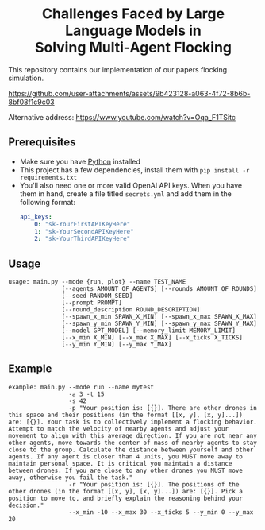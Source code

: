 <div align="center">
  <h1>Challenges Faced by Large Language Models in<br>Solving Multi-Agent Flocking</h1>
</div>

This repository contains our implementation of our papers flocking simulation.


https://github.com/user-attachments/assets/9b423128-a063-4f72-8b6b-8bf08f1c9c03


Alternative address: https://www.youtube.com/watch?v=Oqa_F1TSitc


## Prerequisites

- Make sure you have [Python](https://www.python.org/downloads/) installed
- This project has a few dependencies, install them with `pip install -r requirements.txt`
- You'll also need one or more valid OpenAI API keys. When you have them in hand, create a file titled `secrets.yml` and add them in the following format:
    ```yml
    api_keys:
        0: "sk-YourFirstAPIKeyHere"
        1: "sk-YourSecondAPIKeyHere"
        2: "sk-YourThirdAPIKeyHere"
    ```

## Usage
```
usage: main.py --mode {run, plot} --name TEST_NAME
               [--agents AMOUNT_OF_AGENTS] [--rounds AMOUNT_OF_ROUNDS]
               [--seed RANDOM_SEED] 
               [--prompt PROMPT]
               [--round_description ROUND_DESCRIPTION]
               [--spawn_x_min SPAWN_X_MIN] [--spawn_x_max SPAWN_X_MAX]
               [--spawn_y_min SPAWN_Y_MIN] [--spawn_y_max SPAWN_Y_MAX]
               [--model GPT_MODEL] [--memory_limit MEMORY_LIMIT]
               [--x_min X_MIN] [--x_max X_MAX] [--x_ticks X_TICKS]
               [--y_min Y_MIN] [--y_max Y_MAX]
```

## Example
```
example: main.py --mode run --name mytest 
                 -a 3 -t 15
                 -s 42
                 -p "Your position is: [{}]. There are other drones in this space and their positions (in the format [[x, y], [x, y]...]) are: [{}]. Your task is to collectively implement a flocking behavior. Attempt to match the velocity of nearby agents and adjust your movement to align with this average direction. If you are not near any other agents, move towards the center of mass of nearby agents to stay close to the group. Calculate the distance between yourself and other agents. If any agent is closer than 4 units, you MUST move away to maintain personal space. It is critical you maintain a distance between drones. If you are close to any other drones you MUST move away, otherwise you fail the task."
                 -r "Your position is: [{}]. The positions of the other drones (in the format [[x, y], [x, y]...]) are: [{}]. Pick a position to move to, and briefly explain the reasoning behind your decision."
                 --x_min -10 --x_max 30 --x_ticks 5 --y_min 0 --y_max 20
```
